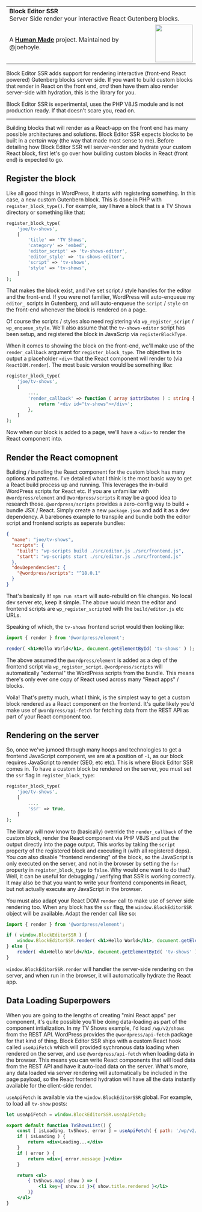 <table width="100%">
	<tr>
		<td align="left" width="100%" colspan="2">
			<strong>Block Editor SSR</strong><br />
			Server Side render your interactive React Gutenberg blocks.
		</td>
	</tr>
	<tr>
		<td>
			A <strong><a href="https://hmn.md/">Human Made</a></strong> project. Maintained by @joehoyle.
		</td>
		<td align="center">
			<img src="https://hmn.md/content/themes/hmnmd/assets/images/hm-logo.svg" width="100" />
		</td>
	</tr>
</table>

Block Editor SSR adds support for rendering interactive (front-end React powered) Gutenberg blocks server side. If you want to build custom blocks that render in React on the front end, _and_ then have them also render server-side with hydration, this is the library for you.

Block Editor SSR is experimental, uses the PHP V8JS module and is not production ready. If that doesn't scare you, read on.

---

Building blocks that will render as a React-app on the front end has many possible architectures and solutions. Block Editor SSR expects blocks to be built in a _certain_ way (the way that made most sense to me). Before detailing how Block Editor SSR will server-render and hydrate your custom React block, first let's go over how building custom blocks in React (front end) is expected to go.

## Register the block

Like all good things in WordPress, it starts with registering something. In this case, a new custom Gutenbern block. This is done in PHP with `register_block_type()`. For example, say I have a block that is a TV Shows directory or something like that:

```php
register_block_type(
    'joe/tv-shows',
    [
        'title' => 'TV Shows',
        'category' => 'embed',
        'editor_script' => 'tv-shows-editor',
        'editor_style' => 'tv-shows-editor',
        'script' => 'tv-shows',
        'style' => 'tv-shows',
    ]
);
```

That makes the block exist, and I've set script / style handles for the editor and the front-end. If you were not familier, WordPress will auto-enqueue my `editor_` scripts in Gutenberg, and will auto-enqueue the `script` / `style` on the front-end whenever the block is rendered on a page.

Of course the scripts / styles also need registering via `wp_register_script` / `wp_enqueue_style`. We'll also assume that the `tv-shows-editor` script has been setup, and registered the block in JavaScrip via `registerBlockType`.

When it comes to showing the block on the front-end, we'll make use of the `render_callback` argument for `register_block_type`. The objective is to output a placeholder `<div>` that the React component will render to (via `ReactDOM.render`). The most basic version would be something like:


```php
register_block_type(
    'joe/tv-shows',
    [
        ...,
        'render_callback' => function ( array $attributes ) : string {
            return '<div id="tv-shows"></div>';
        },
    ]
);
```

Now when our block is added to a page, we'll have a `<div>` to render the React component into.

## Render the React comopnent

Building / bundling the React component for the custom block has many options and patterns. I've detailed what I think is the most basic way to get a React build process up and running. This leverages the in-build WordPress scripts for React etc. If you are unfamiliar with `@wordpress/element` and `@wordpress/scripts` it may be a good idea to research those. `@wordpress/scripts` provides a zero-config way to build + bundle JSX / React. Simply create a new `package.json` and add it as a dev dependency. A barebones example to transpile and bundle both the editor script and frontend scripts as seperate bundles:


```json
{
  "name": "joe/tv-shows",
  "scripts": {
    "build": "wp-scripts build ./src/editor.js ./src/frontend.js",
    "start": "wp-scripts start ./src/editor.js ./src/frontend.js"
  },
  "devDependencies": {
    "@wordpress/scripts": "^18.0.1"
  }
}
```

That's basically it! `npm run start` will auto-rebuild on file changes. No local dev server etc, keep it simple. The above would mean the editor and frontend scripts are `wp_register_script`ed with the `build/editor.js` etc URLs.

Speaking of which, the `tv-shows` frontend script would then looking like:


```jsx
import { render } from '@wordpress/element';

render( <h1>Hello World</h1>, document.getElementById( 'tv-shows' ) ); // Grab the container that was rendered in `render_callback`.
```

The above assumed the `@wordpress/element` is added as a dep of the frontend script via `wp_register_script`. `@wordpress/scripts` will automatically "external" the WordPress scripts from the bundle. This means there's only ever one copy of React used across many "React apps" / blocks.

Voila! That's pretty much, what I think, is the simplest way to get a custom block rendered as a React component on the frontend. It's quite likely you'd make use of `@wordpress/api-fetch` for fetching data from the REST API as part of your React component too.

## Rendering on the server

So, once we've jumoed through many hoops and technologies to get a frontend JavaScript component, we are at a position of `-1`, as our block requires JavaScript to render (SEO, etc etc). This is where Block Editor SSR comes in. To have a custom block be rendered on the server, you must set the `ssr` flag in `register_block_type`:

```php
register_block_type(
    'joe/tv-shows',
    [
        ...,
        'ssr' => true,
    ]
);
```

The library will now know to (basically) override the `render_callback` of the custom block, render the React component via PHP V8JS and put the output directly into the page output. This works by taking the `script` property of the registered block and executing it (with all registered deps). You _can_ also disable "frontend rendering" of the block, so the JavaScript is only executed on the server, and not in the browser by setting the `fsr` property in `register_block_type` to `false`. Why would one want to do that? Well, it can be useful for debugging / verifying that SSR is working correctly. It may also be that you want to write your frontend components in React, but not actually execute any JavaScript in the browser.

You must also adapt your React DOM `render` call to make use of server side rendering too. When any block has the `ssr` flag, the `window.BlockEditorSSR` object will be available. Adapt the render call like so:

```jsx
import { render } from '@wordpress/element';

if ( window.BlockEditorSSR ) {
    window.BlockEditorSSR.render( <h1>Hello World</h1>, document.getElementById( 'tv-shows' ) )
} else {
    render( <h1>Hello World</h1>, document.getElementById( 'tv-shows' ) );
}
```

`window.BlockEditorSSR.render` will handler the server-side rendering on the server, and when run in the browser, it will automatically hydrate the React app.

## Data Loading Superpowers

When you are going to the lengths of creating "mini React apps" per component, it's quite possible you'll be doing data-loading as part of the component intialization. In my TV Shows example, I'd load `/wp/v2/shows` from the REST API. WordPress provides the `@wordpress/api-fetch` package for that kind of thing. Block Editor SSR ships with a custom React hook called `useApiFetch` which will provided sychronous data loading when rendered on the server, and use `@wordpress/api-fetch` when loading data in the browser. This means you can write React components that will load data from the REST API and have it auto-load data on the server. What's more, any data loaded via server rendering will automatically be included in the page payload, so the React frontend hydration will have all the data instantly available for the client-side render.

`useApiFetch` is available via the `window.BlockEditorSSR` global. For example, to load all `tv-show` posts:

```jsx
let useApiFetch = window.BlockEditorSSR.useApiFetch;

export default function TvShowsList() {
    const [ isLoading, tvShows, error ] = useApiFetch( { path: '/wp/v2/tv-shows' } );
    if ( isLoading ) {
        return <div>Loading...</div>
    }
    if ( error ) {
        return <div>{ error.message }</div>
    }

    return <ul>
        { tvShows.map( show ) => (
            <li key={ show.id }>{ show.title.rendered }</li>
        )}
    </ul>
}
```
